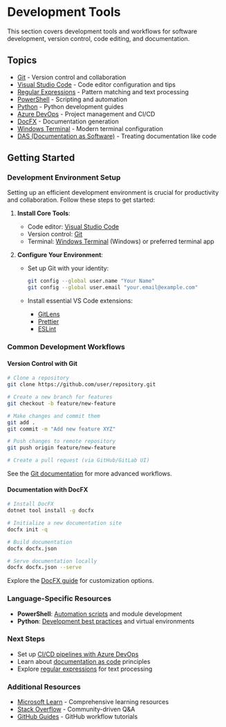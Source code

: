 # Development Tools

This section covers development tools and workflows for software development, version control, code editing, and documentation.

## Topics

- [Git](git/index.md) - Version control and collaboration
- [Visual Studio Code](vscode/index.md) - Code editor configuration and tips
- [Regular Expressions](regex/index.md) - Pattern matching and text processing
- [PowerShell](powershell/index.md) - Scripting and automation
- [Python](python/index.md) - Python development guides
- [Azure DevOps](azuredevops/index.md) - Project management and CI/CD
- [DocFX](docfx/index.md) - Documentation generation
- [Windows Terminal](windows-terminal/index.md) - Modern terminal configuration
- [DAS (Documentation as Software)](das/index.md) - Treating documentation like code

## Getting Started

### Development Environment Setup

Setting up an efficient development environment is crucial for productivity and collaboration. Follow these steps to get started:

1. **Install Core Tools**:
   - Code editor: [Visual Studio Code](https://code.visualstudio.com/)
   - Version control: [Git](https://git-scm.com/)
   - Terminal: [Windows Terminal](https://aka.ms/terminal) (Windows) or preferred terminal app

2. **Configure Your Environment**:
   - Set up Git with your identity:
   
     ```bash
     git config --global user.name "Your Name"
     git config --global user.email "your.email@example.com"
     ```

   - Install essential VS Code extensions:
     - [GitLens](https://marketplace.visualstudio.com/items?itemName=eamodio.gitlens)
     - [Prettier](https://marketplace.visualstudio.com/items?itemName=esbenp.prettier-vscode)
     - [ESLint](https://marketplace.visualstudio.com/items?itemName=dbaeumer.vscode-eslint)

### Common Development Workflows

#### Version Control with Git

```bash
# Clone a repository
git clone https://github.com/user/repository.git

# Create a new branch for features
git checkout -b feature/new-feature

# Make changes and commit them
git add .
git commit -m "Add new feature XYZ"

# Push changes to remote repository
git push origin feature/new-feature

# Create a pull request (via GitHub/GitLab UI)
```

See the [Git documentation](git/index.md) for more advanced workflows.

#### Documentation with DocFX

```bash
# Install DocFX
dotnet tool install -g docfx

# Initialize a new documentation site
docfx init -q

# Build documentation
docfx docfx.json

# Serve documentation locally
docfx docfx.json --serve
```

Explore the [DocFX guide](docfx/index.md) for customization options.

### Language-Specific Resources

- **PowerShell**: [Automation scripts](powershell/index.md) and module development
- **Python**: [Development best practices](python/index.md) and virtual environments

### Next Steps

- Set up [CI/CD pipelines with Azure DevOps](azuredevops/index.md)
- Learn about [documentation as code](das/index.md) principles
- Explore [regular expressions](regex/index.md) for text processing

### Additional Resources

- [Microsoft Learn](https://learn.microsoft.com/en-us/) - Comprehensive learning resources
- [Stack Overflow](https://stackoverflow.com/) - Community-driven Q&A
- [GitHub Guides](https://guides.github.com/) - GitHub workflow tutorials
